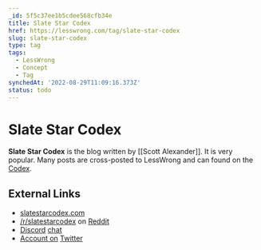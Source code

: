 ```yaml
---
_id: 5f5c37ee1b5cdee568cfb34e
title: Slate Star Codex
href: https://lesswrong.com/tag/slate-star-codex
slug: slate-star-codex
type: tag
tags:
  - LessWrong
  - Concept
  - Tag
synchedAt: '2022-08-29T11:09:16.373Z'
status: todo
---
```


# Slate Star Codex

**Slate Star Codex** is the blog written by [[Scott Alexander]]. It is very popular. Many posts are cross-posted to LessWrong and can found on the [Codex](/codex).

## External Links

- [slatestarcodex.com](http://slatestarcodex.com/)
- [/r/slatestarcodex](https://www.reddit.com/r/slatestarcodex/) on [Reddit](https://www.lesswrong.com/tag/reddit)
- [Discord](https://discordapp.com/invite/gpaTCxh) [chat](https://wiki.lesswrong.com/wiki/Chat)
- [Account on](https://twitter.com/slatestarcodex/) [Twitter](https://www.lesswrong.com/tag/twitter)

